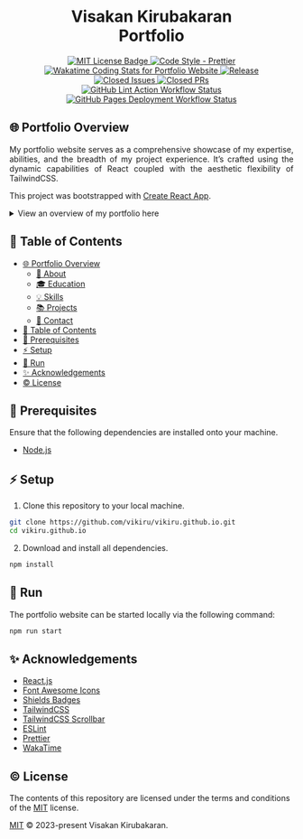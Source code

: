 <h1 align="center">Visakan Kirubakaran <br> Portfolio</h1>

<p align="center">
	<a href="https://github.com/vikiru/vikiru.github.io/blob/main/LICENSE">
		<img src="https://img.shields.io/badge/license-MIT-aqua" alt="MIT License Badge"/>
	</a>
	<a href="https://github.com/prettier/prettier">
		<img src="https://img.shields.io/badge/code_style-prettier-ff69b4.svg?style=flat-square" alt="Code Style - Prettier"/>
	</a>
	<a href="https://wakatime.com/@vikiru/projects/fqvyqubpbg">
		<img src="https://wakatime.com/badge/user/5e62f99d-3a1e-4fd2-8f37-77919d626a67/project/018bcb76-aa73-40c9-acb6-f83f325c3cd4.svg"
		alt="Wakatime Coding Stats for Portfolio Website"></img>
	</a>
	<a href="https://github.com/vikiru/vikiru.github.io/releases">
		<img src="https://img.shields.io/github/v/release/vikiru/vikiru.github.io" alt="Release"/>
	</a>
	<br>
	<a href="https://github.com/vikiru/vikiru.github.io/issues?q=is%3Aissue+is%3Aclosed">
		<img src="https://img.shields.io/github/issues-closed/vikiru/vikiru.github.io" alt="Closed Issues"/>
	</a>
	<a href="https://github.com/vikiru/vikiru.github.io/pulls?q=is%3Apr+is%3Aclosed">
		<img src="https://img.shields.io/github/issues-pr-closed/vikiru/vikiru.github.io?label=closed%20prs" alt="Closed PRs">
	</a>
	<br>
	<a href="https://github.com/vikiru/vikiru.github.io/actions/workflows/lint.yml">
		<img src="https://github.com/vikiru/vikiru.github.io/actions/workflows/lint.yml/badge.svg" alt="GitHub Lint Action Workflow Status"></img>
	</a>
	<a href="https://github.com/vikiru/vikiru.github.io/actions/workflows/deploy.yml">
		<img src="https://github.com/vikiru/vikiru.github.io/actions/workflows/deploy.yml/badge.svg" alt="GitHub Pages Deployment Workflow Status"></img>
	</a>
</p>


## 🌐 Portfolio Overview

<p align="justify">My portfolio website serves as a comprehensive showcase of my expertise, abilities, and the breadth of my project experience. It’s crafted using the dynamic capabilities of React coupled with the aesthetic flexibility of TailwindCSS.</p>

This project was bootstrapped with [Create React App](https://github.com/facebook/create-react-app).

<details closed>

<summary>View an overview of my portfolio here</summary>

### 📄 About

**Name**: Visakan Kirubakaran

**Title**: Software Developer

### 🎓 Education

**Bachelor of Engineering - BEng., Software Engineering** - Carleton University (Sept 2018 - Apr 2023)

**IBM Full Stack Software Developer Certificate** - [Coursera](https://coursera.org/share/2c288e462af814df334a75f4e59cbfe6) (Oct 2023 - Nov 2023)

**IBM DevOps and Software Engineering Certificate** [Coursera](https://coursera.org/share/ff5dc718cd4f17208f60c5004f079928) (Nov 2023 - Dec 2023)

### 💡 Skills

**Languages**: Java, Python, HTML, CSS, JavaScript

**Runtime**: Node.js

**Frameworks**: Spring, JUnit5, Mocha, Chai, Django, Flask, React, TailwindCSS

**Libraries**: NumPy, SciPy, SimPy, Pandas, Chai

**Database**: MySQL, SQLite, MongoDB, Sequelize

**DevOps**: CircleCI, GitHub Actions, Snyk

**Tools**: Maven, npm, pip, git, GitHub, GitHub Desktop, Postman, ESLint, Prettier

**Editor/IDE**: VSCode, IntelliJ, Eclipse

**Hosting**: GitHub Pages, Heroku, Render

**OS**: Windows, Ubuntu

### 📚 Projects

|                   Project Name                    |                                Technologies Used                                 |                            Link                            |
| :-----------------------------------------------: | :------------------------------------------------------------------------------: | :--------------------------------------------------------: |
|                 Portfolio Website                 |                              `React`, `TailwindCSS`                              | [GitHub Repo](https://github.com/vikiru/vikiru.github.io)  |
|   vikiru.github.io \| Multi-purpose Discord Bot   |                `Node.js`, `SQLite`, `Sequelize`, `Mocha`, `Chai`                 | [GitHub Repo](https://github.com/vikiru/vikiru.github.io)  |
|         CodeSmell \| Static Analysis Tool         | `Java`,`Maven`, `JUnit`, `Python`, `JavaFX WebView`, `HTML`, `CSS`, `JavaScript` |     [GitHub Repo](https://github.com/vikiru/CodeSmell)     |
| discrete-sim \| Manufacturing Facility Simulation |                       `Python`, `NumPy`, `SciPy`, `SimPy`                        |   [GitHub Repo](https://github.com/vikiru/discrete-sim)    |
|   Mini-SurveyMonkey \| Spring Boot CRUD Web App   |       `Java`, `Maven`, `Spring Boot`, `Thymeleaf`, `JUnit`, `HTML`, `CSS`        | [GitHub Repo](https://github.com/vikiru/Mini-SurveyMonkey) |
|       Elevator Simulator \| Threads and UDP       |                             `Java`, `Maven`, `JUnit`                             |                         `private`                          |
|           digitalRisk \| MVC Swing Game           |                        `Java`, `Maven`, `JUnit`, `Swing`                         |    [GitHub Repo](https://github.com/flavji/digitalRisk)    |

### 📧 Contact

 <p align="left">
  <a href="https://www.linkedin.com/in/viskirubakaran/">
    <img src="https://img.shields.io/badge/LinkedIn-0077B5?style=for-the-badge&logo=linkedin&logoColor=white">
  </a>
  <a href="https://wakatime.com/@vikiru">
    <img src="https://img.shields.io/badge/GitHub-100000?style=for-the-badge&logo=github&logoColor=white">
  </a>
</p>

</details>

## 📖 Table of Contents

- [🌐 Portfolio Overview](#-portfolio-overview)
	- [📄 About](#-about)
	- [🎓 Education](#-education)
	- [💡 Skills](#-skills)
	- [📚 Projects](#-projects)
	- [📧 Contact](#-contact)
- [📖 Table of Contents](#-table-of-contents)
- [📝 Prerequisites](#-prerequisites)
- [⚡ Setup](#-setup)
- [🚀 Run](#-run)
- [✨ Acknowledgements](#-acknowledgements)
- [©️ License](#️-license)

## 📝 Prerequisites

Ensure that the following dependencies are installed onto your machine.

- [Node.js](https://nodejs.org/en/download)

## ⚡ Setup

1. Clone this repository to your local machine.

```bash
git clone https://github.com/vikiru/vikiru.github.io.git
cd vikiru.github.io
```

2. Download and install all dependencies.

```bash
npm install
```

## 🚀 Run

The portfolio website can be started locally via the following command:

```bash
npm run start
```

## ✨ Acknowledgements

- [React.js](https://fontawesome.com)
- [Font Awesome Icons](https://fontawesome.com/)
- [Shields Badges](https://github.com/badges/shields)
- [TailwindCSS](https://tailwindcss.com/)
- [TailwindCSS Scrollbar](https://github.com/adoxography/tailwind-scrollbar)
- [ESLint](https://eslint.org/)
- [Prettier](https://prettier.io/)
- [WakaTime](https://wakatime.com/)

## ©️ License

The contents of this repository are licensed under the terms and conditions of the [MIT](https://choosealicense.com/licenses/mit/) license.

[MIT](LICENSE) &copy; 2023-present Visakan Kirubakaran.
